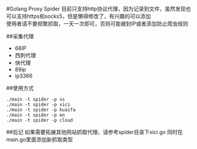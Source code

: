 #Golang Proxy Spider
目前只支持http协议代理，因为记录到文件，虽然发现也可以支持https和socks5，但是懒得修改了，有兴趣的可以添加<br/>
使用者请不要频繁抓取，一天一次即可，否则可能被封IP或者添加防止爬虫规则

##采集代理
* 66IP
* 西刺代理
* 快代理
* 89ip
* ip3366

##使用方式
```
./main -t spider -p ss
./main -t spider -p xici
./main -t spider -p kuaifa
./main -t spider -p en
./main -t spider -p cloud
```

##后记
如果需要拓展其他网站抓取代理，请参考spider目录下xici.go
同时在main.go里面添加新抓取类型
